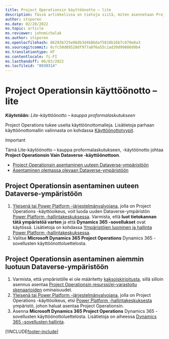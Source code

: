 ```yaml
---
title: Project Operationsin käyttöönotto – lite
description: Tässä artikkelissa on tietoja siitä, miten asennetaan Project Operationsin lite -käyttöönotto – kauppa proformalaskutukseen.
author: stsporen
ms.date: 02/28/2022
ms.topic: article
ms.reviewer: johnmichalak
ms.author: stsporen
ms.openlocfilehash: 86293b725e86db3d4b8bdaf5810b16b7c670e8a3
ms.sourcegitcommit: 6cfc50d89528df977a8f6a55c1ad39d99800d9b4
ms.translationtype: HT
ms.contentlocale: fi-FI
ms.lasthandoff: 06/03/2022
ms.locfileid: "8930314"
---
```

# <a name="deploy-project-operations---lite"></a>Project Operationsin käyttöönotto – lite

_**Käytetään:** Lite-käyttöönotto – kauppa proformalaskutukseen_



Project Operations tukee useita käyttöönottomalleja. Lisätietoja parhaan käyttöönottomallin valinnasta on kohdassa [Käyttöönottotyypit](determine-deployment-type.md).


> [!IMPORTANT]
> Tämä Lite-käytöönotto – kauppa proformalaskutukseen, -käytöönotto johtaa **Project Operationsin Vain Dataverse -käyttöönottoon**.

- [Project Operationsin asentaminen uuteen Dataverse-ympäristöön](#new)
- [Asentaminen olemassa olevaan Dataverse-ympäristöön](#existing)



## <a name="install-project-operations-to-a-new-dataverse-environment"></a><a name="new"></a>Project Operationsin asentaminen uuteen Dataverse-ympäristöön

1. [Yleisenä tai Power Platform -järjestelmänvalvojana](/power-platform/admin/global-service-administrators-can-administer-without-license), jolla on Project Operations -käyttöoikeus, voit luoda uuden Dataverse-ympäristön [Power Platform -hallintakeskuksessa](https://admin.powerplatform.com). Varmista, että **luot tietokannan tätä ympäristöä varten** ja että **Dynamics 365 -sovellukset** ovat käytössä. Lisätietoja on kohdassa [Ympäristöjen luominen ja hallinta Power Platform -hallintakeskuksessa](/power-platform/admin/create-environment#create-an-environment-in-the-power-platform-admin-center).
2. Valitse **Microsoft Dynamics 365 Project Operations** Dynamics 365 -sovellusten käyttöönottoluettelosta.


## <a name="install-project-operations-to-an-existing-dataverse-environment"></a><a name="existing"></a>Project Operationsin asentaminen aiemmin luotuun Dataverse-ympäristöön
1. Varmista, että ympäristölle ei ole määritetty [kaksoiskirjoitusta](/dynamics365/fin-ops-core/dev-itpro/data-entities/dual-write/dual-write-overview), sillä silloin asennus asentaa [Project Operationsin resurssi/ei-varastoitu skenaarioiden](project-operations-integrated-deployment-overview.md) ominaisuudet.
2. [Yleisenä tai Power Platform -järjestelmänvalvojana](/power-platform/admin/global-service-administrators-can-administer-without-license), jolla on Project Operations -käyttöoikeus, etsi [Power Platform -hallintakeskuksesta](https://admin.powerplatform.com) ympäristö, johon haluat asentaa Project Operationsin.
3. Asenna **Microsoft Dynamics 365 Project Operations** Dynamics 365 -sovellusten käyttöönottoluettelosta. Lisätietoja on aiheessa [Dynamics 365 -sovellusten hallinta](/power-platform/admin/manage-apps).




[!INCLUDE[footer-include](../includes/footer-banner.md)]
